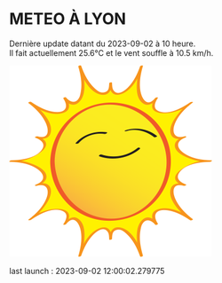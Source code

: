 # METEO À LYON

Dernière update datant du 2023-09-02 à 10 heure.  
Il fait actuellement 25.6°C et le vent souffle à 10.5 km/h.      

![](./.github/sun.png)

last launch : 2023-09-02 12:00:02.279775
